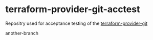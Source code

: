 # terraform-provider-git-acctest
Repositry used for acceptance testing of the [terraform-provider-git](https://github.com/Pango-Inc/terraform-provider-git)

another-branch
